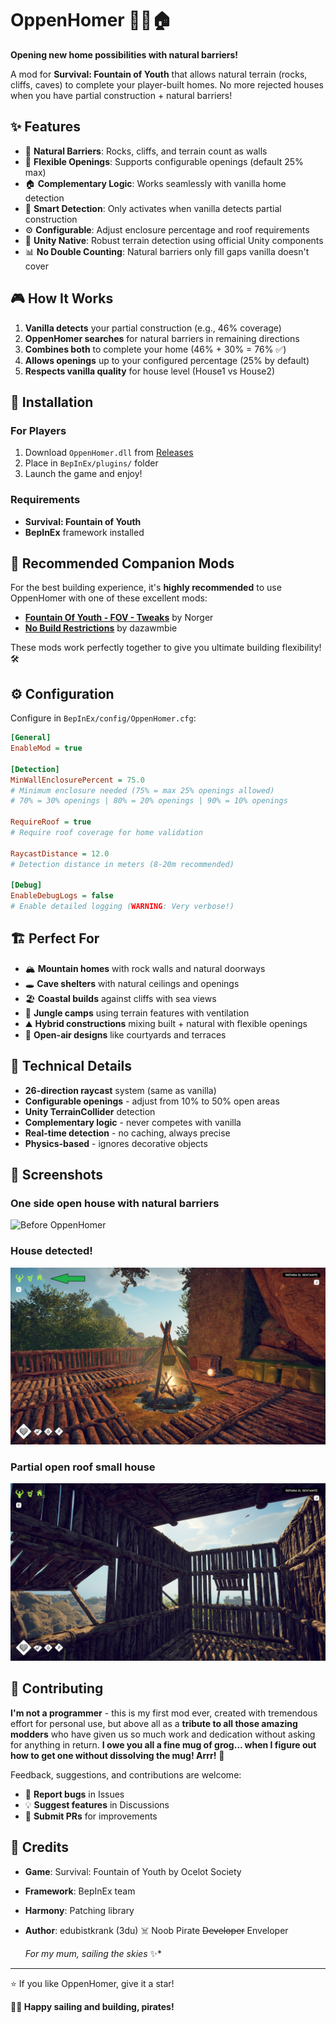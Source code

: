 # OppenHomer 🏴‍☠️🏠

**Opening new home possibilities with natural barriers!**

A mod for **Survival: Fountain of Youth** that allows natural terrain (rocks, cliffs, caves) to complete your player-built homes. No more rejected houses when you have partial construction + natural barriers!

## ✨ Features

- 🌿 **Natural Barriers**: Rocks, cliffs, and terrain count as walls
- 🚪 **Flexible Openings**: Supports configurable openings (default 25% max)
- 🏠 **Complementary Logic**: Works seamlessly with vanilla home detection
- 🎯 **Smart Detection**: Only activates when vanilla detects partial construction
- ⚙️ **Configurable**: Adjust enclosure percentage and roof requirements
- 🔧 **Unity Native**: Robust terrain detection using official Unity components
- 📊 **No Double Counting**: Natural barriers only fill gaps vanilla doesn't cover

## 🎮 How It Works

1. **Vanilla detects** your partial construction (e.g., 46% coverage)
2. **OppenHomer searches** for natural barriers in remaining directions
3. **Combines both** to complete your home (46% + 30% = 76% ✅)
4. **Allows openings** up to your configured percentage (25% by default)
5. **Respects vanilla quality** for house level (House1 vs House2)

## 🚀 Installation

### For Players
1. Download `OppenHomer.dll` from [Releases](../../releases)
2. Place in `BepInEx/plugins/` folder
3. Launch the game and enjoy!

### Requirements
- **Survival: Fountain of Youth**
- **BepInEx** framework installed

## 🤝 Recommended Companion Mods

For the best building experience, it's **highly recommended** to use OppenHomer with one of these excellent mods:

- **[Fountain Of Youth - FOV - Tweaks](https://github.com/norgerarc/FOYTweaks)** by Norger
- **[No Build Restrictions](https://github.com/dazawmbie/NoBuildRestrictions)** by dazawmbie

These mods work perfectly together to give you ultimate building flexibility! 🛠️

## ⚙️ Configuration

Configure in `BepInEx/config/OppenHomer.cfg`:

```ini
[General]
EnableMod = true

[Detection]
MinWallEnclosurePercent = 75.0
# Minimum enclosure needed (75% = max 25% openings allowed)
# 70% = 30% openings | 80% = 20% openings | 90% = 10% openings

RequireRoof = true
# Require roof coverage for home validation

RaycastDistance = 12.0
# Detection distance in meters (8-20m recommended)

[Debug]
EnableDebugLogs = false
# Enable detailed logging (WARNING: Very verbose!)
```

## 🏗️ Perfect For

- 🏔️ **Mountain homes** with rock walls and natural doorways
- 🕳️ **Cave shelters** with natural ceilings and openings
- 🏖️ **Coastal builds** against cliffs with sea views
- 🌳 **Jungle camps** using terrain features with ventilation
- ⛰️ **Hybrid constructions** mixing built + natural with flexible openings
- 🚪 **Open-air designs** like courtyards and terraces

## 🔧 Technical Details

- **26-direction raycast** system (same as vanilla)
- **Configurable openings** - adjust from 10% to 50% open areas
- **Unity TerrainCollider** detection
- **Complementary logic** - never competes with vanilla
- **Real-time detection** - no caching, always precise
- **Physics-based** - ignores decorative objects

## 📸 Screenshots

### One side open house with natural barriers
![Before OppenHomer](Screenshots/SFoY-OppenHomer-01.png)

### House detected!
![Before OppenHomer](Screenshots/SFoY-OppenHomer-02.png)

### Partial open roof small house
![Before OppenHomer](Screenshots/SFoY-OppenHomer-03.png)

## 🤝 Contributing

**I'm not a programmer** - this is my first mod ever, created with tremendous effort for personal use, but above all as a **tribute to all those amazing modders** who have given us so much work and dedication without asking for anything in return.
**I owe you all a fine mug of grog... when I figure out how to get one without dissolving the mug! Arrr!** 🍺

Feedback, suggestions, and contributions are welcome:
- 🐛 **Report bugs** in Issues
- 💡 **Suggest features** in Discussions
- 🔧 **Submit PRs** for improvements

## 🙏 Credits

- **Game**: Survival: Fountain of Youth by Ocelot Society
- **Framework**: BepInEx team
- **Harmony**: Patching library
- **Author**: edubistkrank (3du) ☠️ Noob Pirate ~~Developer~~ Enveloper
  
  *For my mum, sailing the skies* ✨*

---

⭐ If you like OppenHomer, give it a star!

**🏴‍☠️ Happy sailing and building, pirates!**
